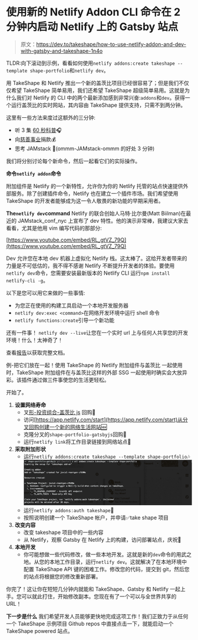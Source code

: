 # 使用新的 Netlify Addon CLI 命令在 2 分钟内启动 Netlify 上的 Gatsby 站点

> 原文：<https://dev.to/takeshape/how-to-use-netlify-addon-and-dev-with-gatsby-and-takeshape-1n4o>

TLDR:向下滚动到示例，看看如何使用`netlify addons:create takeshape --template shape-portfolio`和`netlify dev`。

用 TakeShape 和 Netlify 推出一个新的盖茨比项目已经很容易了；但是我们不仅仅希望 TakeShape 简单易用，我们还希望 TakeShape 超级简单易用。这就是为什么我们对 Netlify 的 CLI 中的两个最新添加感到非常兴奋:`addons`和`dev`。获得一个运行盖茨比的实时网站，其内容由 TakeShape 提供支持，只需不到两分钟。

这里有一些方法来度过这额外的三分钟:

*   听 3 集 [60 秒科普](https://www.scientificamerican.com/podcast/60-second-science/)🎧
*   向[慈善事业](https://www.classy.org/give/77372/#!/donation/checkout)捐款💰
*   思考 JAMstack 🧘(ommm-JAMstack-ommm 的好处 3 分钟)

我们将分别讨论每个新命令，然后一起看它们的实际操作。

**命令`netlify addon`命令**

附加组件是 Netlify 的一个新特性，允许你为你的 Netlify 托管的站点快速提供外部服务。除了创建插件命令，Netlify 也在建立一个插件市场。我们希望使用 TakeShape 的开发者能够成为这一令人敬畏的新功能的早期采用者。

**The`netlify dev`command**
Netlify 的联合创始人马特·比尔曼(Matt Biilman)在最近的 JAMstack_conf_nyc 上宣布了 dev 特性。他的演示非常棒，我建议大家去看看，尤其是他用 vim 编写代码的那部分:

[https://www.youtube.com/embed/RL_gtVZ_79Q](https://www.youtube.com/embed/RL_gtVZ_79Q)

Dev 允许您在本地 dev 机器上虚拟化 Netlify 栈。这太棒了。这给开发者带来的力量是不可低估的，我不得不感谢 Netlify 不断提升开发者的体验。要使用`netlify dev`命令，您需要安装最新版本的 Netlify CLI 运行`npm install netlify-cli -g`。

以下是您可以用它来做的一些事情:

*   为您正在使用的构建工具启动一个本地开发服务器
*   `netlify dev:exec <command>`在网络开发环境中运行 shell 命令
*   `netlify functions:create`引导一个新功能

还有一件事！
`netlify dev --live`让您在一个实时 url 上与任何人共享您的开发环境！什么！太神奇了！

查看[报告](https://github.com/netlify/netlify-dev-plugin)以获取完整文档。

例-把它们放在一起！使用 TakeShape 的 Netlify 附加组件与盖茨比
一起使用时，TakeShape 附加组件在与盖茨比这样的外部 SSG 一起使用时确实会大放异彩。该插件通过做三件事使您的生活更轻松。

开始了。

1.  **设置网络寿命**
    *   叉[形-投资组合-盖茨比 js](https://github.com/takeshape/shape-portfolio-gatsbyjs) 回购🍴
    *   访问[https://app.netlify.com/start](https://app.netlify.com/start)从分叉回购创建一个新的网络生活网站🆕
    *   克隆分叉的`shape-portfolio-gatsbyjs`回购👯
    *   运行`netlify link`将工作目录链接到网络站点🔗
2.  **采取附加形状**
    *   运行`netlify addons:create takeshape --template shape-portfolio`🎶![TakeShape successful add-on provisioning](img/6729e494e37ba58a3fb844e9d2968942.png)
    *   运行`netlify addons:auth takeshape`🔐
    *   按照说明创建一个 TakeShape 帐户，并申请✅take shape 项目
3.  **改变内容**
    *   改变 takeshape 项目中的一些内容
    *   从 Netlify，观察 Gatsby 在 Netlify 上的构建，访问部署站点，庆祝🕺
4.  **本地开发**
    *   你可能想做一些代码修改，做一些本地开发。这就是新的`dev`命令的用武之地。从您的本地工作目录，运行`netlify dev`。这就解决了在本地环境中配置 TakeShape API 键的困难工作。修改您的代码，提交到 git，然后您的站点将根据您的修改重新部署。

你完了！这让你在短短几分钟内就能和 TakeShape、Gatsby 和 Netlify 一起上手。您可以就此打住，开始修改副本。您现在有了一个可以与全世界共享的 URL！

**下一步是什么**
我们希望开发人员能够更快地完成这项工作！我们正致力于从任何一个 TakeShape 示例项目 Github repos 中直接点击一下，就能启动一个 TakeShape powered 站点。